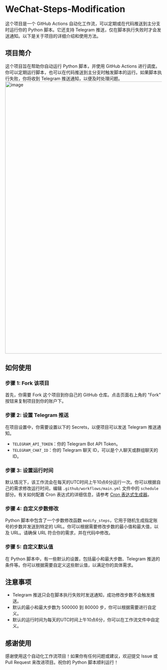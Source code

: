 # WeChat-Steps-Modification

这个项目是一个 GitHub Actions 自动化工作流，可以定期或在代码推送到主分支时运行你的 Python 脚本。它还支持 Telegram 推送，仅在脚本执行失败时才会发送通知。以下是关于项目的详细介绍和使用方法。

## 项目简介

这个项目旨在帮助你自动运行 Python 脚本，并使用 GitHub Actions 进行调度。你可以定期运行脚本，也可以在代码推送到主分支时触发脚本的运行。如果脚本执行失败，你将收到 Telegram 推送通知，以便及时处理问题。
<img width="876" alt="image" src="https://github.com/ymyuuu/WeChat-Steps-Modification/assets/135582157/2034a3bc-4052-4394-b4ac-0891329984a9">


## 如何使用

### 步骤 1: Fork 该项目

首先，你需要 Fork 这个项目到你自己的 GitHub 仓库。点击页面右上角的 "Fork" 按钮来复制项目到你的账户下。

### 步骤 2: 设置 Telegram 推送

在项目设置中，你需要设置以下的 Secrets，以便项目可以发送 Telegram 推送通知。

- `TELEGRAM_API_TOKEN`：你的 Telegram Bot API Token。
- `TELEGRAM_CHAT_ID`：你的 Telegram 聊天 ID，可以是个人聊天或群组聊天的 ID。

### 步骤 3: 设置运行时间

默认情况下，该工作流会在每天的UTC时间上午10点6分运行一次。你可以根据自己的需求修改运行时间，编辑 `.github/workflows/main.yml` 文件中的 `schedule` 部分。有关如何配置 Cron 表达式的详细信息，请参考 [Cron 表达式生成器](https://crontab.guru/)。

### 步骤 4: 自定义步数修改

Python 脚本中包含了一个步数修改函数 `modify_steps`，它用于随机生成指定账号的步数并发送到特定的 URL。你可以根据需要修改步数的最小值和最大值，以及 URL。请确保 URL 符合你的需求，并在代码中修改。

### 步骤 5: 自定义默认值

在 Python 脚本中，有一些默认的设置，包括最小和最大步数、Telegram 推送的条件等。你可以根据需要自定义这些默认值，以满足你的具体需求。

## 注意事项

- Telegram 推送只会在脚本执行失败时发送通知，成功修改步数不会触发推送。
- 默认的最小和最大步数为 500000 到 80000 步，你可以根据需要进行自定义。
- 默认的运行时间为每天的UTC时间上午10点6分，你可以在工作流文件中自定义。

## 感谢使用

感谢使用这个自动化工作流项目！如果你有任何问题或建议，欢迎提交 Issue 或 Pull Request 来改进项目。祝你的 Python 脚本顺利运行！
